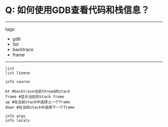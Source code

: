 # Q: 如何使用GDB查看代码和栈信息？

---
tags:
  - gdb
  - list
  - backtrace
  - frame
---
```shell
list
list lineno

info source

bt #backtrace当前thread的stack
frame #显示当前的stack frame
up #在当前stack中选择上一个frame
down #在当前stack中选择下一个frame

info args
info locals
```
